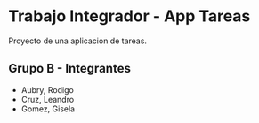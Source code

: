 # Trabajo Integrador - App Tareas

Proyecto de una aplicacion de tareas.

## Grupo B - Integrantes

- Aubry, Rodigo
- Cruz, Leandro
- Gomez, Gisela


